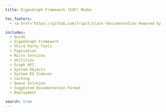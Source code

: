 ```yaml
---
title: EigenGraph Framework (EGF) Modes

toc_footers:
  - <a href='https://github.com/tripit/slate'>Documentation Powered by Slate</a>

includes:
  - Guide
  - EigenGraph Framework
  - Third Party Tools
  - Pagination
  - Micro Services
  - Utilities
  - Graph API
  - System Objects
  - System ES Indexes
  - Caching
  - Queue Solution
  - Suggested Documentation Format
  - Deployment

search: true
---
```


